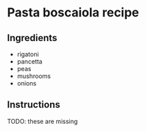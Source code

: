 # Pasta boscaiola recipe

## Ingredients
- rigatoni
- pancetta
- peas
- mushrooms
- onions


## Instructions
TODO: these are missing
